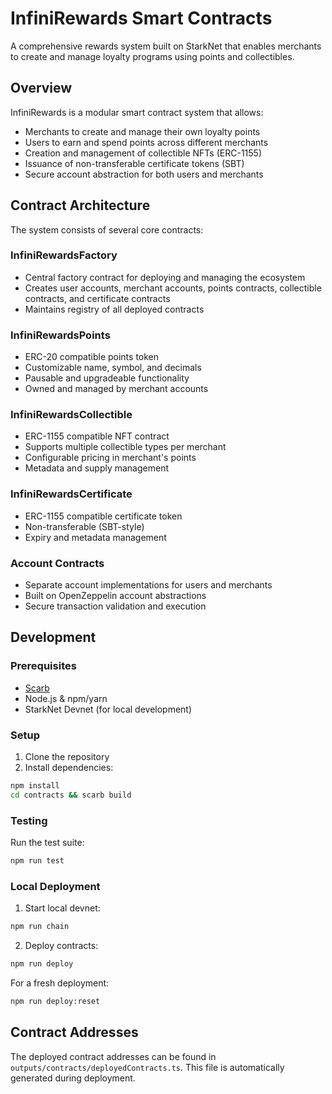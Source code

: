 # InfiniRewards Smart Contracts

A comprehensive rewards system built on StarkNet that enables merchants to create and manage loyalty programs using points and collectibles.

## Overview

InfiniRewards is a modular smart contract system that allows:
- Merchants to create and manage their own loyalty points
- Users to earn and spend points across different merchants
- Creation and management of collectible NFTs (ERC-1155)
- Issuance of non-transferable certificate tokens (SBT)
- Secure account abstraction for both users and merchants

## Contract Architecture

The system consists of several core contracts:

### InfiniRewardsFactory
- Central factory contract for deploying and managing the ecosystem
- Creates user accounts, merchant accounts, points contracts, collectible contracts, and certificate contracts
- Maintains registry of all deployed contracts

### InfiniRewardsPoints
- ERC-20 compatible points token
- Customizable name, symbol, and decimals
- Pausable and upgradeable functionality
- Owned and managed by merchant accounts

### InfiniRewardsCollectible
- ERC-1155 compatible NFT contract
- Supports multiple collectible types per merchant
- Configurable pricing in merchant's points
- Metadata and supply management

### InfiniRewardsCertificate
- ERC-1155 compatible certificate token
- Non-transferable (SBT-style)
- Expiry and metadata management

### Account Contracts
- Separate account implementations for users and merchants
- Built on OpenZeppelin account abstractions
- Secure transaction validation and execution

## Development

### Prerequisites
- [Scarb](https://docs.swmansion.com/scarb)
- Node.js & npm/yarn
- StarkNet Devnet (for local development)

### Setup
1. Clone the repository
2. Install dependencies:
```bash
npm install
cd contracts && scarb build
```

### Testing
Run the test suite:
```bash
npm run test
```

### Local Deployment
1. Start local devnet:
```bash
npm run chain
```

2. Deploy contracts:
```bash
npm run deploy
```

For a fresh deployment:
```bash
npm run deploy:reset
```

## Contract Addresses

The deployed contract addresses can be found in `outputs/contracts/deployedContracts.ts`. This file is automatically generated during deployment.



